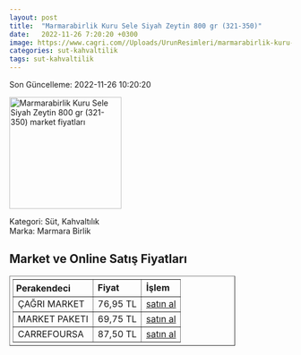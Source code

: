 ```yaml
---
layout: post
title:  "Marmarabirlik Kuru Sele Siyah Zeytin 800 gr (321-350)"
date:   2022-11-26 7:20:20 +0300
image: https://www.cagri.com//Uploads/UrunResimleri/marmarabirlik-kuru-sele-siyah-zeytin-8-fe-8c1.jpg
categories: sut-kahvaltilik
tags: sut-kahvaltilik
---
```


Son Güncelleme: 2022-11-26 10:20:20

<img src="https://www.cagri.com//Uploads/UrunResimleri/marmarabirlik-kuru-sele-siyah-zeytin-8-fe-8c1.jpg" width="200" alt="Marmarabirlik Kuru Sele Siyah Zeytin 800 gr (321-350) market fiyatları" />

Kategori: Süt, Kahvaltılık
<br />
Marka: Marmara Birlik

<h2>Market ve Online Satış Fiyatları</h2>

<table border="1" style="padding: 5px;width:80%;">
  <tr>
    <td style="padding: 5px;"><strong>Perakendeci</strong></td>
    <td><strong>Fiyat</strong></td>
    <td><strong>İşlem</strong></td>
  </tr>
  <tr>
              <td title="Çağrı Market">ÇAĞRI MARKET</td>
              <td>76,95 TL</td>
              <td><a title="Çağrı Market" target="_blank" href="https://www.cagri.com/marmarabirlik-kuru-sele-siyah-zeytin-800-gr-321-350-21153">satın al</a></td>
            </tr><tr>
              <td title="Market Paketi">MARKET PAKETI</td>
              <td>69,75 TL</td>
              <td><a title="Market Paketi" target="_blank" href="https://www.marketpaketi.com.tr/marmarabirlik-kuru-sele-zeytin-xs-800-gr-p-539518">satın al</a></td>
            </tr><tr>
              <td title="CarrefourSA">CARREFOURSA</td>
              <td>87,50 TL</td>
              <td><a title="CarrefourSA" target="_blank" href="https://www.carrefoursa.com/marmarabirlik-kuru-sele-zeytin-800-g-xs-321-350--p-30030289">satın al</a></td>
            </tr>
</table>
